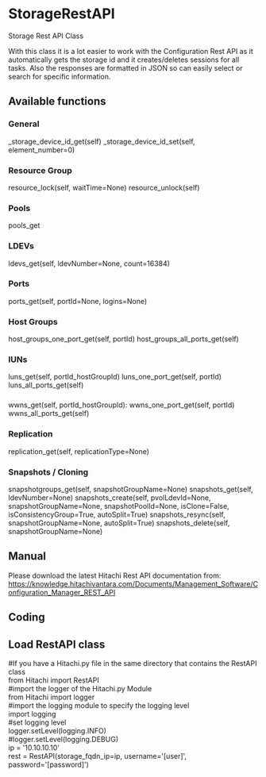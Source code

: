 # StorageRestAPI<br />
Storage Rest API Class<br />

With this class it is a lot easier to work with the Configuration Rest API as it automatically gets the storage id and it creates/deletes sessions for all tasks.
Also the responses are formatted in JSON so can easily select or search for specific information.

## Available functions
### General
_storage_device_id_get(self)
_storage_device_id_set(self, element_number=0)
### Resource Group
resource_lock(self, waitTime=None)
resource_unlock(self)
### Pools
pools_get
### LDEVs
ldevs_get(self, ldevNumber=None, count=16384)
### Ports
ports_get(self, portId=None, logins=None)
### Host Groups
host_groups_one_port_get(self, portId)
host_groups_all_ports_get(self)
### lUNs
luns_get(self, portId_hostGroupId)
luns_one_port_get(self, portId)
luns_all_ports_get(self)
### 
wwns_get(self, portId_hostGroupId):
wwns_one_port_get(self, portId)
wwns_all_ports_get(self)
### Replication
replication_get(self, replicationType=None)
### Snapshots / Cloning
snapshotgroups_get(self, snapshotGroupName=None)
snapshots_get(self, ldevNumber=None)
snapshots_create(self, pvolLdevId=None, snapshotGroupName=None, snapshotPoolId=None, isClone=False, isConsistencyGroup=True, autoSplit=True)
snapshots_resync(self, snapshotGroupName=None, autoSplit=True)
snapshots_delete(self, snapshotGroupName=None)

## Manual
Please download the latest Hitachi Rest API documentation from:<br />
https://knowledge.hitachivantara.com/Documents/Management_Software/Configuration_Manager_REST_API<br />

## Coding
<h2>Load RestAPI class</h2>
#If you have a Hitachi.py file in the same directory that contains the RestAPI class<br />
from Hitachi import RestAPI<br />
#import the logger of the Hitachi.py Module<br />
from Hitachi import logger<br />
#import the logging module to specify the logging level<br />
import logging<br />
#set logging level<br />
logger.setLevel(logging.INFO)<br />
#logger.setLevel(logging.DEBUG)<br />
ip = '10.10.10.10'<br />
rest = RestAPI(storage_fqdn_ip=ip, username='[user]', password='[password]')<br />
